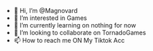 - 👋 Hi, I’m @Magnovard
- 👀 I’m interested in Games
- 🌱 I’m currently learning on nothing for now
- 💞️ I’m looking to collaborate on TornadoGames
- 📫 How to reach me ON My Tiktok Acc

<!---
Magnovard/Magnovard is a ✨ special ✨ repository because its `README.md` (this file) appears on your GitHub profile.
You can click the Preview link to take a look at your changes.
--->

